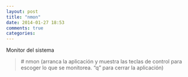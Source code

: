 ```yaml
---
layout: post
title: "nmon"
date: 2014-01-27 18:53
comments: true
categories: 
---
```

Monitor del sistema

>\# nmon   (arranca la aplicación y muestra las teclas de control para escoger lo que se monitorea. “q” para cerrar la aplicación)

